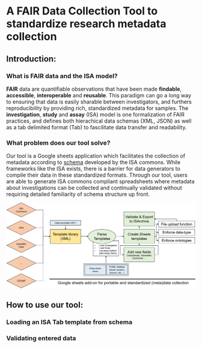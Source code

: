 # A FAIR Data Collection Tool to standardize research metadata collection

## Introduction:

### What is FAIR data and the ISA model?

**FAIR** data are quantifiable observations that have been made **findable**, **accessible**, **interoperable** and **reusable**.
This paradigm can go a long way to ensuring that data is easily sharable between investigators,
and furthers reproducibility by providing rich, standardized metadata for samples.
The **investigation**, **study** and **assay** (ISA) model is one formalization of FAIR practices,
and defines both hierachical data schemas (XML, JSON) as well as a tab delimited format (Tab)
to fascilitate data transfer and readability.

### What problem does our tool solve?

Our tool is a Google sheets application which facilitates the collection of metadata according to 
[schema](https://github.com/ISA-tools/Configuration-Files/tree/master/isaconfig-default_v2015-07-02) 
developed by the ISA commons.
While frameworks like the ISA exists, there is a barrier for data generators to compile their data in these standardized formats. 
Through our tool, users are able to generate ISA commons compliant spreadsheets where metadata about investigations can be collected
and continually validated without requiring detailed familiarity of schema structure up front.

![workflow diagram](https://raw.githubusercontent.com/STRIDES-Codes/A-FAIR-Data-Collection-Tool-to-standardize-research-meta-data-collection/main/static/ISASheetsWorkflow.png)

## How to use our tool:

### Loading an ISA Tab template from schema

### Validating entered data
